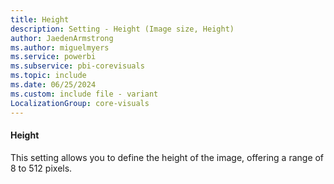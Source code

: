 ```yaml
---
title: Height
description: Setting - Height (Image size, Height)
author: JaedenArmstrong
ms.author: miguelmyers
ms.service: powerbi
ms.subservice: pbi-corevisuals
ms.topic: include
ms.date: 06/25/2024
ms.custom: include file - variant
LocalizationGroup: core-visuals
---
```

#### Height

This setting allows you to define the height of the image, offering a range of 8 to 512 pixels.
